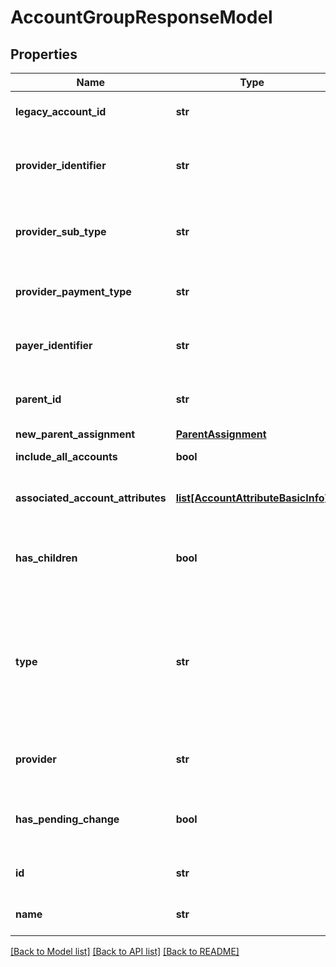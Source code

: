 # AccountGroupResponseModel

## Properties
Name | Type | Description | Notes
------------ | ------------- | ------------- | -------------
**legacy_account_id** | **str** | The legacy account&#x27;s ID. | [optional] 
**provider_identifier** | **str** | The account&#x27;s cloud provider identifier. | [optional] 
**provider_sub_type** | **str** | The account&#x27;s cloud provider sub-type. | [optional] 
**provider_payment_type** | **str** | The account&#x27;s payment model. | [optional] 
**payer_identifier** | **str** | The account&#x27;s payer identifier. | [optional] 
**parent_id** | **str** | The account group&#x27;s parent. | [optional] 
**new_parent_assignment** | [**ParentAssignment**](ParentAssignment.md) |  | [optional] 
**include_all_accounts** | **bool** | Includes all accounts. | [optional] 
**associated_account_attributes** | [**list[AccountAttributeBasicInfo]**](AccountAttributeBasicInfo.md) | List of associated Account Attributes. | [optional] 
**has_children** | **bool** | Determines if the account group has children. | [optional] 
**type** | **str** | The account group&#x27;s type. Valid types are General, Group, and MAV. This property supports: sorting. | [optional] 
**provider** | **str** | The account&#x27;s cloud provider. | [optional] 
**has_pending_change** | **bool** | True if the account has a pending change. | [optional] 
**id** | **str** | The account&#x27;s ID. | [optional] 
**name** | **str** | The account&#x27;s name. | [optional] 

[[Back to Model list]](../README.md#documentation-for-models) [[Back to API list]](../README.md#documentation-for-api-endpoints) [[Back to README]](../README.md)

